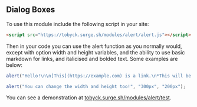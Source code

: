 ## Dialog Boxes

To use this module include the following script in your site:
```html
<script src="https://tobyck.surge.sh/modules/alert/alert.js"></script>
```
Then in your code you can use the alert function as you normally would, except with option width and height variables, and the ability to use basic markdown for links, and italicised and bolded text. Some examples are below:
```js
alert("Hello!\n\n[This](https://example.com) is a link.\n*This will be italicised*, **this is bold**, and ***this is both!***");

alert("You can change the width and height too!", "300px", "200px");
```
You can see a demonstration at [tobyck.surge.sh/modules/alert/test](https://tobyck.surge.sh/modules/alert/test).
